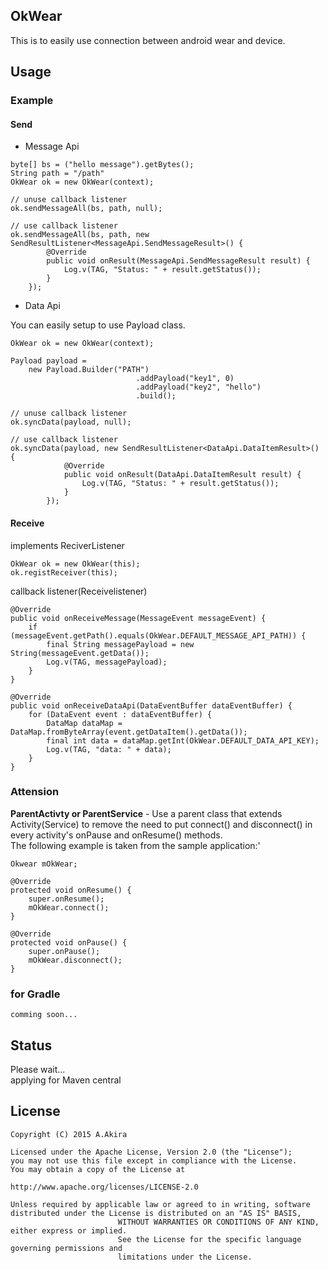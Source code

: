 OkWear
----------
This is to easily use connection between android wear and device. 

## Usage

### Example

#### Send
* Message Api

```
byte[] bs = ("hello message").getBytes();
String path = "/path"
OkWear ok = new OkWear(context);

// unuse callback listener
ok.sendMessageAll(bs, path, null);

// use callback listener
ok.sendMessageAll(bs, path, new SendResultListener<MessageApi.SendMessageResult>() {
		@Override
		public void onResult(MessageApi.SendMessageResult result) {
			Log.v(TAG, "Status: " + result.getStatus());
		}
	});

```

* Data Api

You can easily setup to use Payload class.
```
OkWear ok = new OkWear(context);

Payload payload =
	new Payload.Builder("PATH")
							.addPayload("key1", 0) 
							.addPayload("key2", "hello")
							.build();

// unuse callback listener
ok.syncData(payload, null);

// use callback listener
ok.syncData(payload, new SendResultListener<DataApi.DataItemResult>() {
			@Override
			public void onResult(DataApi.DataItemResult result) {
				Log.v(TAG, "Status: " + result.getStatus());
			}
		});
```

#### Receive 

implements ReciverListener
```
OkWear ok = new OkWear(this);
ok.registReceiver(this);
```

callback listener(Receivelistener)
```
@Override
public void onReceiveMessage(MessageEvent messageEvent) {
	if (messageEvent.getPath().equals(OkWear.DEFAULT_MESSAGE_API_PATH)) {
		final String messagePayload = new String(messageEvent.getData());
		Log.v(TAG, messagePayload);
	}
}

@Override
public void onReceiveDataApi(DataEventBuffer dataEventBuffer) {
	for (DataEvent event : dataEventBuffer) {
		DataMap dataMap = DataMap.fromByteArray(event.getDataItem().getData());
		final int data = dataMap.getInt(OkWear.DEFAULT_DATA_API_KEY);
		Log.v(TAG, "data: " + data);
	}
}
```

### Attension
**ParentActivty or ParentService** - Use a parent class that extends Activity(Service) to remove the need to put connect() and disconnect() in every activity's onPause and onResume() methods.  
The following example is taken from the sample application:'

```
Okwear mOkWear;

@Override
protected void onResume() {
	super.onResume();
	mOkWear.connect();
}

@Override
protected void onPause() {
	super.onPause();
	mOkWear.disconnect();
}
```

### for Gradle
```
comming soon...
```

## Status

Please wait...  
applying for Maven central


## License

```
Copyright (C) 2015 A.Akira

Licensed under the Apache License, Version 2.0 (the "License");
you may not use this file except in compliance with the License.
You may obtain a copy of the License at

http://www.apache.org/licenses/LICENSE-2.0

Unless required by applicable law or agreed to in writing, software
distributed under the License is distributed on an "AS IS" BASIS,
						WITHOUT WARRANTIES OR CONDITIONS OF ANY KIND, either express or implied.
						See the License for the specific language governing permissions and
						limitations under the License.
```
